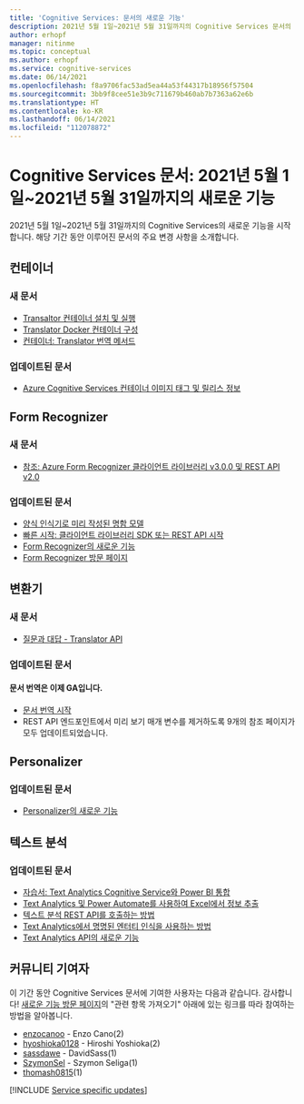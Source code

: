 ```yaml
---
title: 'Cognitive Services: 문서의 새로운 기능'
description: 2021년 5월 1일~2021년 5월 31일까지의 Cognitive Services 문서의 새로운 기능.
author: erhopf
manager: nitinme
ms.topic: conceptual
ms.author: erhopf
ms.service: cognitive-services
ms.date: 06/14/2021
ms.openlocfilehash: f8a9706fac53ad5ea44a53f44317b18956f57504
ms.sourcegitcommit: 3bb9f8cee51e3b9c711679b460ab7b7363a62e6b
ms.translationtype: HT
ms.contentlocale: ko-KR
ms.lasthandoff: 06/14/2021
ms.locfileid: "112078872"
---
```

# <a name="cognitive-services-docs-whats-new-for-may-1-2021---may-31-2021"></a>Cognitive Services 문서: 2021년 5월 1일~2021년 5월 31일까지의 새로운 기능

2021년 5월 1일~2021년 5월 31일까지의 Cognitive Services의 새로운 기능을 시작합니다. 해당 기간 동안 이루어진 문서의 주요 변경 사항을 소개합니다.

## <a name="containers"></a>컨테이너

### <a name="new-articles"></a>새 문서

- [Transaltor 컨테이너 설치 및 실행](translator/containers/translator-how-to-install-container.md)
- [Translator Docker 컨테이너 구성](translator/containers/translator-container-configuration.md)
- [컨테이너: Translator 번역 메서드](translator/containers/translator-container-supported-parameters.md)



### <a name="updated-articles"></a>업데이트된 문서

- [Azure Cognitive Services 컨테이너 이미지 태그 및 릴리스 정보](/azure/cognitive-services/containers/container-image-tags.md)

## <a name="form-recognizer"></a>Form Recognizer

### <a name="new-articles"></a>새 문서

- [참조: Azure Form Recognizer 클라이언트 라이브러리 v3.0.0 및 REST API v2.0](/azure/cognitive-services/form-recognizer/api-v2-0/reference-sdk-api-v2-0.md)

### <a name="updated-articles"></a>업데이트된 문서

- [양식 인식기로 미리 작성된 명함 모델](/azure/cognitive-services/form-recognizer/concept-business-cards.md)
- [빠른 시작: 클라이언트 라이브러리 SDK 또는 REST API 시작](/azure/cognitive-services/form-recognizer/quickstarts/client-library.md)
- [Form Recognizer의 새로운 기능](/azure/cognitive-services/form-recognizer/whats-new.md)
- [Form Recognizer 방문 페이지](/azure/cognitive-services/form-recognizer/form-recognizer.md)

## <a name="translator"></a>변환기

### <a name="new-articles"></a>새 문서

- [질문과 대답 - Translator API](translator/translator-faq.md)

### <a name="updated-articles"></a>업데이트된 문서

#### <a name="document-translation-is-now-ga"></a>문서 번역은 이제 GA입니다.
- [문서 번역 시작](translator/document-translation/get-started-with-document-translation.md)
- REST API 엔드포인트에서 미리 보기 매개 변수를 제거하도록 9개의 참조 페이지가 모두 업데이트되었습니다.
## <a name="personalizer"></a>Personalizer

### <a name="updated-articles"></a>업데이트된 문서

- [Personalizer의 새로운 기능](/azure/cognitive-services/personalizer/whats-new.md)

## <a name="text-analytics"></a>텍스트 분석

### <a name="updated-articles"></a>업데이트된 문서

- [자습서: Text Analytics Cognitive Service와 Power BI 통합](/azure/cognitive-services/text-analytics/tutorials/tutorial-power-bi-key-phrases.md)
- [Text Analytics 및 Power Automate를 사용하여 Excel에서 정보 추출](/azure/cognitive-services/text-analytics/tutorials/extract-excel-information.md)
- [텍스트 분석 REST API를 호출하는 방법](/azure/cognitive-services/text-analytics/how-tos/text-analytics-how-to-call-api.md)
- [Text Analytics에서 명명된 엔터티 인식을 사용하는 방법](/azure/cognitive-services/text-analytics/how-tos/text-analytics-how-to-entity-linking.md)
- [Text Analytics API의 새로운 기능](/azure/cognitive-services/text-analytics/whats-new.md)

## <a name="community-contributors"></a>커뮤니티 기여자

이 기간 동안 Cognitive Services 문서에 기여한 사용자는 다음과 같습니다. 감사합니다! [새로운 기능 방문 페이지](index.yml)의 "관련 항목 가져오기" 아래에 있는 링크를 따라 참여하는 방법을 알아봅니다.

- [enzocanoo](https://github.com/enzocanoo) - Enzo Cano(2)
- [hyoshioka0128](https://github.com/hyoshioka0128) - Hiroshi Yoshioka(2)
- [sassdawe](https://github.com/sassdawe) - DavidSass(1)
- [SzymonSel](https://github.com/SzymonSel) - Szymon Seliga(1)
- [thomash0815](https://github.com/thomash0815)(1)

[!INCLUDE [Service specific updates](./includes/service-specific-updates.md)]
